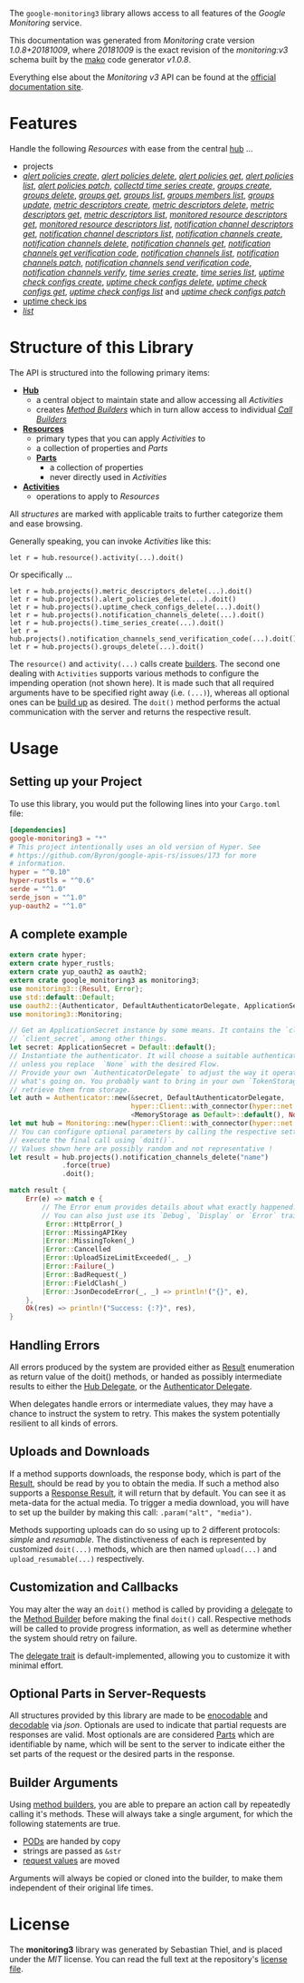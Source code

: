 <!---
DO NOT EDIT !
This file was generated automatically from 'src/mako/api/README.md.mako'
DO NOT EDIT !
-->
The `google-monitoring3` library allows access to all features of the *Google Monitoring* service.

This documentation was generated from *Monitoring* crate version *1.0.8+20181009*, where *20181009* is the exact revision of the *monitoring:v3* schema built by the [mako](http://www.makotemplates.org/) code generator *v1.0.8*.

Everything else about the *Monitoring* *v3* API can be found at the
[official documentation site](https://cloud.google.com/monitoring/api/).
# Features

Handle the following *Resources* with ease from the central [hub](https://docs.rs/google-monitoring3/1.0.8+20181009/google_monitoring3/struct.Monitoring.html) ... 

* projects
 * [*alert policies create*](https://docs.rs/google-monitoring3/1.0.8+20181009/google_monitoring3/struct.ProjectAlertPolicyCreateCall.html), [*alert policies delete*](https://docs.rs/google-monitoring3/1.0.8+20181009/google_monitoring3/struct.ProjectAlertPolicyDeleteCall.html), [*alert policies get*](https://docs.rs/google-monitoring3/1.0.8+20181009/google_monitoring3/struct.ProjectAlertPolicyGetCall.html), [*alert policies list*](https://docs.rs/google-monitoring3/1.0.8+20181009/google_monitoring3/struct.ProjectAlertPolicyListCall.html), [*alert policies patch*](https://docs.rs/google-monitoring3/1.0.8+20181009/google_monitoring3/struct.ProjectAlertPolicyPatchCall.html), [*collectd time series create*](https://docs.rs/google-monitoring3/1.0.8+20181009/google_monitoring3/struct.ProjectCollectdTimeSeryCreateCall.html), [*groups create*](https://docs.rs/google-monitoring3/1.0.8+20181009/google_monitoring3/struct.ProjectGroupCreateCall.html), [*groups delete*](https://docs.rs/google-monitoring3/1.0.8+20181009/google_monitoring3/struct.ProjectGroupDeleteCall.html), [*groups get*](https://docs.rs/google-monitoring3/1.0.8+20181009/google_monitoring3/struct.ProjectGroupGetCall.html), [*groups list*](https://docs.rs/google-monitoring3/1.0.8+20181009/google_monitoring3/struct.ProjectGroupListCall.html), [*groups members list*](https://docs.rs/google-monitoring3/1.0.8+20181009/google_monitoring3/struct.ProjectGroupMemberListCall.html), [*groups update*](https://docs.rs/google-monitoring3/1.0.8+20181009/google_monitoring3/struct.ProjectGroupUpdateCall.html), [*metric descriptors create*](https://docs.rs/google-monitoring3/1.0.8+20181009/google_monitoring3/struct.ProjectMetricDescriptorCreateCall.html), [*metric descriptors delete*](https://docs.rs/google-monitoring3/1.0.8+20181009/google_monitoring3/struct.ProjectMetricDescriptorDeleteCall.html), [*metric descriptors get*](https://docs.rs/google-monitoring3/1.0.8+20181009/google_monitoring3/struct.ProjectMetricDescriptorGetCall.html), [*metric descriptors list*](https://docs.rs/google-monitoring3/1.0.8+20181009/google_monitoring3/struct.ProjectMetricDescriptorListCall.html), [*monitored resource descriptors get*](https://docs.rs/google-monitoring3/1.0.8+20181009/google_monitoring3/struct.ProjectMonitoredResourceDescriptorGetCall.html), [*monitored resource descriptors list*](https://docs.rs/google-monitoring3/1.0.8+20181009/google_monitoring3/struct.ProjectMonitoredResourceDescriptorListCall.html), [*notification channel descriptors get*](https://docs.rs/google-monitoring3/1.0.8+20181009/google_monitoring3/struct.ProjectNotificationChannelDescriptorGetCall.html), [*notification channel descriptors list*](https://docs.rs/google-monitoring3/1.0.8+20181009/google_monitoring3/struct.ProjectNotificationChannelDescriptorListCall.html), [*notification channels create*](https://docs.rs/google-monitoring3/1.0.8+20181009/google_monitoring3/struct.ProjectNotificationChannelCreateCall.html), [*notification channels delete*](https://docs.rs/google-monitoring3/1.0.8+20181009/google_monitoring3/struct.ProjectNotificationChannelDeleteCall.html), [*notification channels get*](https://docs.rs/google-monitoring3/1.0.8+20181009/google_monitoring3/struct.ProjectNotificationChannelGetCall.html), [*notification channels get verification code*](https://docs.rs/google-monitoring3/1.0.8+20181009/google_monitoring3/struct.ProjectNotificationChannelGetVerificationCodeCall.html), [*notification channels list*](https://docs.rs/google-monitoring3/1.0.8+20181009/google_monitoring3/struct.ProjectNotificationChannelListCall.html), [*notification channels patch*](https://docs.rs/google-monitoring3/1.0.8+20181009/google_monitoring3/struct.ProjectNotificationChannelPatchCall.html), [*notification channels send verification code*](https://docs.rs/google-monitoring3/1.0.8+20181009/google_monitoring3/struct.ProjectNotificationChannelSendVerificationCodeCall.html), [*notification channels verify*](https://docs.rs/google-monitoring3/1.0.8+20181009/google_monitoring3/struct.ProjectNotificationChannelVerifyCall.html), [*time series create*](https://docs.rs/google-monitoring3/1.0.8+20181009/google_monitoring3/struct.ProjectTimeSeryCreateCall.html), [*time series list*](https://docs.rs/google-monitoring3/1.0.8+20181009/google_monitoring3/struct.ProjectTimeSeryListCall.html), [*uptime check configs create*](https://docs.rs/google-monitoring3/1.0.8+20181009/google_monitoring3/struct.ProjectUptimeCheckConfigCreateCall.html), [*uptime check configs delete*](https://docs.rs/google-monitoring3/1.0.8+20181009/google_monitoring3/struct.ProjectUptimeCheckConfigDeleteCall.html), [*uptime check configs get*](https://docs.rs/google-monitoring3/1.0.8+20181009/google_monitoring3/struct.ProjectUptimeCheckConfigGetCall.html), [*uptime check configs list*](https://docs.rs/google-monitoring3/1.0.8+20181009/google_monitoring3/struct.ProjectUptimeCheckConfigListCall.html) and [*uptime check configs patch*](https://docs.rs/google-monitoring3/1.0.8+20181009/google_monitoring3/struct.ProjectUptimeCheckConfigPatchCall.html)
* [uptime check ips](https://docs.rs/google-monitoring3/1.0.8+20181009/google_monitoring3/struct.UptimeCheckIp.html)
 * [*list*](https://docs.rs/google-monitoring3/1.0.8+20181009/google_monitoring3/struct.UptimeCheckIpListCall.html)




# Structure of this Library

The API is structured into the following primary items:

* **[Hub](https://docs.rs/google-monitoring3/1.0.8+20181009/google_monitoring3/struct.Monitoring.html)**
    * a central object to maintain state and allow accessing all *Activities*
    * creates [*Method Builders*](https://docs.rs/google-monitoring3/1.0.8+20181009/google_monitoring3/trait.MethodsBuilder.html) which in turn
      allow access to individual [*Call Builders*](https://docs.rs/google-monitoring3/1.0.8+20181009/google_monitoring3/trait.CallBuilder.html)
* **[Resources](https://docs.rs/google-monitoring3/1.0.8+20181009/google_monitoring3/trait.Resource.html)**
    * primary types that you can apply *Activities* to
    * a collection of properties and *Parts*
    * **[Parts](https://docs.rs/google-monitoring3/1.0.8+20181009/google_monitoring3/trait.Part.html)**
        * a collection of properties
        * never directly used in *Activities*
* **[Activities](https://docs.rs/google-monitoring3/1.0.8+20181009/google_monitoring3/trait.CallBuilder.html)**
    * operations to apply to *Resources*

All *structures* are marked with applicable traits to further categorize them and ease browsing.

Generally speaking, you can invoke *Activities* like this:

```Rust,ignore
let r = hub.resource().activity(...).doit()
```

Or specifically ...

```ignore
let r = hub.projects().metric_descriptors_delete(...).doit()
let r = hub.projects().alert_policies_delete(...).doit()
let r = hub.projects().uptime_check_configs_delete(...).doit()
let r = hub.projects().notification_channels_delete(...).doit()
let r = hub.projects().time_series_create(...).doit()
let r = hub.projects().notification_channels_send_verification_code(...).doit()
let r = hub.projects().groups_delete(...).doit()
```

The `resource()` and `activity(...)` calls create [builders][builder-pattern]. The second one dealing with `Activities` 
supports various methods to configure the impending operation (not shown here). It is made such that all required arguments have to be 
specified right away (i.e. `(...)`), whereas all optional ones can be [build up][builder-pattern] as desired.
The `doit()` method performs the actual communication with the server and returns the respective result.

# Usage

## Setting up your Project

To use this library, you would put the following lines into your `Cargo.toml` file:

```toml
[dependencies]
google-monitoring3 = "*"
# This project intentionally uses an old version of Hyper. See
# https://github.com/Byron/google-apis-rs/issues/173 for more
# information.
hyper = "^0.10"
hyper-rustls = "^0.6"
serde = "^1.0"
serde_json = "^1.0"
yup-oauth2 = "^1.0"
```

## A complete example

```Rust
extern crate hyper;
extern crate hyper_rustls;
extern crate yup_oauth2 as oauth2;
extern crate google_monitoring3 as monitoring3;
use monitoring3::{Result, Error};
use std::default::Default;
use oauth2::{Authenticator, DefaultAuthenticatorDelegate, ApplicationSecret, MemoryStorage};
use monitoring3::Monitoring;

// Get an ApplicationSecret instance by some means. It contains the `client_id` and 
// `client_secret`, among other things.
let secret: ApplicationSecret = Default::default();
// Instantiate the authenticator. It will choose a suitable authentication flow for you, 
// unless you replace  `None` with the desired Flow.
// Provide your own `AuthenticatorDelegate` to adjust the way it operates and get feedback about 
// what's going on. You probably want to bring in your own `TokenStorage` to persist tokens and
// retrieve them from storage.
let auth = Authenticator::new(&secret, DefaultAuthenticatorDelegate,
                              hyper::Client::with_connector(hyper::net::HttpsConnector::new(hyper_rustls::TlsClient::new())),
                              <MemoryStorage as Default>::default(), None);
let mut hub = Monitoring::new(hyper::Client::with_connector(hyper::net::HttpsConnector::new(hyper_rustls::TlsClient::new())), auth);
// You can configure optional parameters by calling the respective setters at will, and
// execute the final call using `doit()`.
// Values shown here are possibly random and not representative !
let result = hub.projects().notification_channels_delete("name")
             .force(true)
             .doit();

match result {
    Err(e) => match e {
        // The Error enum provides details about what exactly happened.
        // You can also just use its `Debug`, `Display` or `Error` traits
         Error::HttpError(_)
        |Error::MissingAPIKey
        |Error::MissingToken(_)
        |Error::Cancelled
        |Error::UploadSizeLimitExceeded(_, _)
        |Error::Failure(_)
        |Error::BadRequest(_)
        |Error::FieldClash(_)
        |Error::JsonDecodeError(_, _) => println!("{}", e),
    },
    Ok(res) => println!("Success: {:?}", res),
}

```
## Handling Errors

All errors produced by the system are provided either as [Result](https://docs.rs/google-monitoring3/1.0.8+20181009/google_monitoring3/enum.Result.html) enumeration as return value of 
the doit() methods, or handed as possibly intermediate results to either the 
[Hub Delegate](https://docs.rs/google-monitoring3/1.0.8+20181009/google_monitoring3/trait.Delegate.html), or the [Authenticator Delegate](https://docs.rs/yup-oauth2/*/yup_oauth2/trait.AuthenticatorDelegate.html).

When delegates handle errors or intermediate values, they may have a chance to instruct the system to retry. This 
makes the system potentially resilient to all kinds of errors.

## Uploads and Downloads
If a method supports downloads, the response body, which is part of the [Result](https://docs.rs/google-monitoring3/1.0.8+20181009/google_monitoring3/enum.Result.html), should be
read by you to obtain the media.
If such a method also supports a [Response Result](https://docs.rs/google-monitoring3/1.0.8+20181009/google_monitoring3/trait.ResponseResult.html), it will return that by default.
You can see it as meta-data for the actual media. To trigger a media download, you will have to set up the builder by making
this call: `.param("alt", "media")`.

Methods supporting uploads can do so using up to 2 different protocols: 
*simple* and *resumable*. The distinctiveness of each is represented by customized 
`doit(...)` methods, which are then named `upload(...)` and `upload_resumable(...)` respectively.

## Customization and Callbacks

You may alter the way an `doit()` method is called by providing a [delegate](https://docs.rs/google-monitoring3/1.0.8+20181009/google_monitoring3/trait.Delegate.html) to the 
[Method Builder](https://docs.rs/google-monitoring3/1.0.8+20181009/google_monitoring3/trait.CallBuilder.html) before making the final `doit()` call. 
Respective methods will be called to provide progress information, as well as determine whether the system should 
retry on failure.

The [delegate trait](https://docs.rs/google-monitoring3/1.0.8+20181009/google_monitoring3/trait.Delegate.html) is default-implemented, allowing you to customize it with minimal effort.

## Optional Parts in Server-Requests

All structures provided by this library are made to be [enocodable](https://docs.rs/google-monitoring3/1.0.8+20181009/google_monitoring3/trait.RequestValue.html) and 
[decodable](https://docs.rs/google-monitoring3/1.0.8+20181009/google_monitoring3/trait.ResponseResult.html) via *json*. Optionals are used to indicate that partial requests are responses 
are valid.
Most optionals are are considered [Parts](https://docs.rs/google-monitoring3/1.0.8+20181009/google_monitoring3/trait.Part.html) which are identifiable by name, which will be sent to 
the server to indicate either the set parts of the request or the desired parts in the response.

## Builder Arguments

Using [method builders](https://docs.rs/google-monitoring3/1.0.8+20181009/google_monitoring3/trait.CallBuilder.html), you are able to prepare an action call by repeatedly calling it's methods.
These will always take a single argument, for which the following statements are true.

* [PODs][wiki-pod] are handed by copy
* strings are passed as `&str`
* [request values](https://docs.rs/google-monitoring3/1.0.8+20181009/google_monitoring3/trait.RequestValue.html) are moved

Arguments will always be copied or cloned into the builder, to make them independent of their original life times.

[wiki-pod]: http://en.wikipedia.org/wiki/Plain_old_data_structure
[builder-pattern]: http://en.wikipedia.org/wiki/Builder_pattern
[google-go-api]: https://github.com/google/google-api-go-client

# License
The **monitoring3** library was generated by Sebastian Thiel, and is placed 
under the *MIT* license.
You can read the full text at the repository's [license file][repo-license].

[repo-license]: https://github.com/Byron/google-apis-rsblob/master/LICENSE.md

